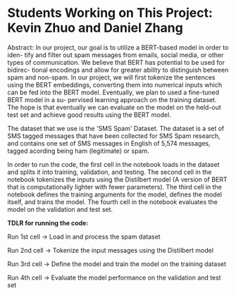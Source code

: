 # Students Working on This Project: Kevin Zhuo and Daniel Zhang 

Abstract:
In our project, our goal is to utilize a BERT-based model in order to iden-
tify and filter out spam messages from emails, social media, or other types of
communication. We believe that BERT has potential to be used for bidirec-
tional encodings and allow for greater ability to distinguish between spam and
non-spam. In our project, we will first tokenize the sentences using the BERT
embeddings, converting them into numerical inputs which can be fed into the
BERT model. Eventually, we plan to used a fine-tuned BERT model in a su-
pervised learning approach on the training dataset. The hope is that eventually
we can evaluate on the model on the held-out test set and achieve good results
using the BERT model. 

The dataset that we use is the 'SMS Spam' Dataset. The dataset is a set of SMS tagged messages that have been collected for SMS Spam research, and contains one set of SMS messages in English of 5,574 messages, tagged acording being ham (legitimate) or spam.

In order to run the code, the first cell in the notebook loads in the dataset and splits it into training, validation, and testing. The second cell in the notebook tokenizes the inputs using the Distilbert model (A version of BERT that is computationally lighter with fewer parameters). The third cell in the notebook defines the training arguments for the model, defines the model itself, and trains the model. The fourth cell in the notebook evaluates the model on the validation and test set. 

**TDLR for running the code:**

Run 1st cell -> Load in and process the spam dataset

Run 2nd cell -> Tokenize the input messages using the Distilbert model

Run 3rd cell -> Define the model and train the model on the training dataset

Run 4th cell -> Evaluate the model performance on the validation and test set

